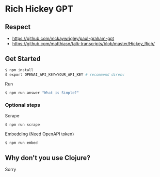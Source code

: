 # Rich Hickey GPT

## Respect

- https://github.com/mckaywrigley/paul-graham-gpt
- https://github.com/matthiasn/talk-transcripts/blob/master/Hickey_Rich/

## Get Started

```sh
$ npm install
$ export OPENAI_API_KEY=YOUR_API_KEY # recommend direnv
```

Run

```sh
$ npm run answer "What is Simple?"
```

### Optional steps

Scrape

```sh
$ npm run scrape
```

Embedding (Need OpenAPI token)

```sh
$ npm run embed
```

## Why don't you use Clojure?

Sorry
